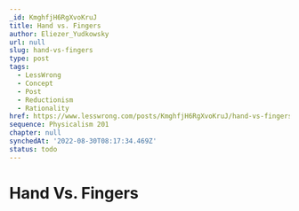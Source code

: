 ```yaml
---
_id: KmghfjH6RgXvoKruJ
title: Hand vs. Fingers
author: Eliezer_Yudkowsky
url: null
slug: hand-vs-fingers
type: post
tags:
  - LessWrong
  - Concept
  - Post
  - Reductionism
  - Rationality
href: https://www.lesswrong.com/posts/KmghfjH6RgXvoKruJ/hand-vs-fingers
sequence: Physicalism 201
chapter: null
synchedAt: '2022-08-30T08:17:34.469Z'
status: todo
---
```


# Hand Vs. Fingers
